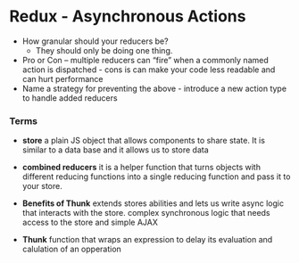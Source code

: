 # Redux - Asynchronous Actions

- How granular should your reducers be?
  - They should only be doing one thing.
- Pro or Con – multiple reducers can “fire” when a commonly named action is dispatched - cons is can make your code less readable and can hurt performance
- Name a strategy for preventing the above - introduce a new action type to handle added reducers

### Terms
- **store** a plain JS object that allows components to share state. It is similar to a data base and it allows us to store data
- **combined reducers** it is a helper function that turns objects with different reducing functions into a single reducing function and pass it to your store.

- **Benefits of Thunk** extends stores abilities and lets us write async logic that interacts with the store. complex synchronous logic that needs access to the store and simple AJAX
- **Thunk** function that wraps an expression to delay its evaluation and calulation of an opperation